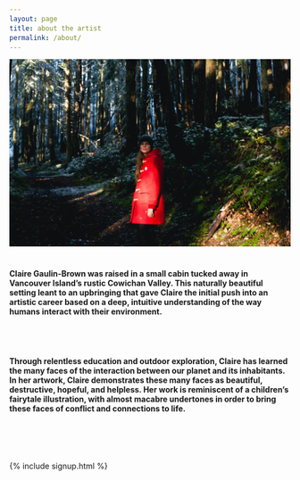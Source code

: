 ```yaml
---
layout: page
title: about the artist
permalink: /about/
---
```


<!-- <img class="col one right" src="/img/artistbio.jpg"> -->
<img class="col" src="/img/artistbio.jpg">


<br/>
<br/>

#### Claire Gaulin-Brown was raised in a small cabin tucked away in Vancouver Island’s rustic Cowichan Valley. This naturally beautiful setting leant to an upbringing that gave Claire the initial push into an artistic career based on a deep, intuitive understanding of the way humans interact with their environment.

<br/>
<br/>

#### Through relentless education and outdoor exploration, Claire has learned the many faces of the interaction between our planet and its inhabitants. In her artwork, Claire demonstrates these many faces as beautiful, destructive, hopeful, and helpless. Her work is reminiscent of a children’s fairytale illustration, with almost macabre undertones in order to bring these faces of conflict and connections to life.
<br/>
<br/>



<br/>
<br/>
{% include signup.html %}
<span class="contacticon center">
	<a href="mailto:gaulinbrown@gmail.com.com"><i class="fa fa-paper-plane"></i></a>
	<a href="https://instagram.com/clairegaulinbrown"><i class="fa fa-instagram"></i></a>
	<a href="https://www.linkedin.com/in/claire-gaulin-brown-477b9ab7/"><i class="fa fa-linkedin-square"></i></a>
	<!-- <a href="http://tumblr.com" target="_blank"><i class="fa fa-tumblr-square"></i></a> -->
	<!-- <a href="https://twitter.com" target="_blank"><i class="fa fa-twitter-square"></i></a> -->
</span>
